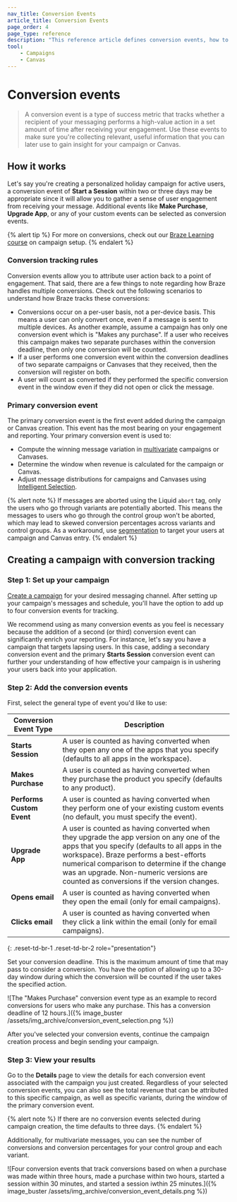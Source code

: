 ```yaml
---
nav_title: Conversion Events
article_title: Conversion Events
page_order: 4
page_type: reference
description: "This reference article defines conversion events, how to use them to define your success metrics in Braze, and how to use these events to see how engaged your users are."
tool:
    - Campaigns
    - Canvas
---
```


# Conversion events

> A conversion event is a type of success metric that tracks whether a recipient of your messaging performs a high-value action in a set amount of time after receiving your engagement. Use these events to make sure you're collecting relevant, useful information that you can later use to gain insight for your campaign or Canvas.

## How it works

Let's say you're creating a personalized holiday campaign for active users, a conversion event of **Start a Session** within two or three days may be appropriate since it will allow you to gather a sense of user engagement from receiving your message. Additional events like **Make Purchase**, **Upgrade App**, or any of your custom events can be selected as conversion events.

{% alert tip %}
For more on conversions, check out our [Braze Learning course](https://learning.braze.com/campaign-setup-delivery-targeting-conversions) on campaign setup.
{% endalert %}

### Conversion tracking rules

Conversion events allow you to attribute user action back to a point of engagement. That said, there are a few things to note regarding how Braze handles multiple conversions. Check out the following scenarios to understand how Braze tracks these conversions:

- Conversions occur on a per-user basis, not a per-device basis. This means a user can only convert once, even if a message is sent to multiple devices. As another example, assume a campaign has only one conversion event which is "Makes any purchase". If a user who receives this campaign makes two separate purchases within the conversion deadline, then only one conversion will be counted.
- If a user performs one conversion event within the conversion deadlines of two separate campaigns or Canvases that they received, then the conversion will register on both.
- A user will count as converted if they performed the specific conversion event in the window even if they did not open or click the message.

### Primary conversion event

The primary conversion event is the first event added during the campaign or Canvas creation. This event has the most bearing on your engagement and reporting. Your primary conversion event is used to:

- Compute the winning message variation in [multivariate]({{site.baseurl}}/user_guide/engagement_tools/testing/multivariant_testing/#multivariate-and-ab-testing) campaigns or Canvases.
- Determine the window when revenue is calculated for the campaign or Canvas.
- Adjust message distributions for campaigns and Canvases using [Intelligent Selection]({{site.baseurl}}/user_guide/brazeai/intelligence/intelligent_selection/).

{% alert note %}
If messages are aborted using the Liquid `abort` tag, only the users who go through variants are potentially aborted. This means the messages to users who go through the control group won't be aborted, which may lead to skewed conversion percentages across variants and control groups. As a workaround, use [segmentation]({{site.baseurl}}/user_guide/engagement_tools/segments/creating_a_segment) to target your users at campaign and Canvas entry.
{% endalert %}

## Creating a campaign with conversion tracking

### Step 1: Set up your campaign

[Create a campaign]({{site.baseurl}}/user_guide/engagement_tools/campaigns/building_campaigns/creating_campaign) for your desired messaging channel. After setting up your campaign's messages and schedule, you'll have the option to add up to four conversion events for tracking.

We recommend using as many conversion events as you feel is necessary because the addition of a second (or third) conversion event can significantly enrich your reporting. For instance, let's say you have a campaign that targets lapsing users. In this case, adding a secondary conversion event and the primary **Starts Session** conversion event can further your understanding of how effective your campaign is in ushering your users back into your application. 

### Step 2: Add the conversion events

First, select the general type of event you'd like to use:

| Conversion Event Type         | Description                                                                                                                                                                                                                                                                                                                                 |
|-------------------------|---------------------------------------------------------------------------------------------------------------------------------------------------------------------------------------------------------------------------------------------------------------------------------------------------------------------------------------------|
| **Starts Session**      | A user is counted as having converted when they open any one of the apps that you specify (defaults to all apps in the workspace).                                                                                                                                                                                                         |
| **Makes Purchase**      | A user is counted as having converted when they purchase the product you specify (defaults to any product).                                                                                                                                                                                                                                 |
| **Performs Custom Event** | A user is counted as having converted when they perform one of your existing custom events (no default, you must specify the event).                                                                                                                                                                                                        |
| **Upgrade App**         | A user is counted as having converted when they upgrade the app version on any one of the apps that you specify (defaults to all apps in the workspace). Braze performs a best-efforts numerical comparison to determine if the change was an upgrade. Non-numeric versions are counted as conversions if the version changes.              |
| **Opens email**         | A user is counted as having converted when they open the email (only for email campaigns).                                                                                                                                                                                                                                                 |
| **Clicks email**        | A user is counted as having converted when they click a link within the email (only for email campaigns).                                                                                                                                                                                                                                  |
{: .reset-td-br-1 .reset-td-br-2 role="presentation"}

Set your conversion deadline. This is the maximum amount of time that may pass to consider a conversion. You have the option of allowing up to a 30-day window during which the conversion will be counted if the user takes the specified action.

![The "Makes Purchase" conversion event type as an example to record conversions for users who make any purchase. This has a conversion deadline of 12 hours.]({% image_buster /assets/img_archive/conversion_event_selection.png %})

After you've selected your conversion events, continue the campaign creation process and begin sending your campaign.

### Step 3: View your results

Go to the **Details** page to view the details for each conversion event associated with the campaign you just created. Regardless of your selected conversion events, you can also see the total revenue that can be attributed to this specific campaign, as well as specific variants, during the window of the primary conversion event.

{% alert note %}
If there are no conversion events selected during campaign creation, the time defaults to three days. 
{% endalert %}

Additionally, for multivariate messages, you can see the number of conversions and conversion percentages for your control group and each variant.

![Four conversion events that track conversions based on when a purchase was made within three hours, made a purchase within two hours, started a session within 30 minutes, and started a session iwthin 25 minutes.]({% image_buster /assets/img_archive/conversion_event_details.png %})



